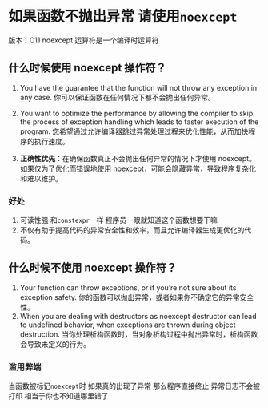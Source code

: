 # 如果函数不抛出异常 请使用`noexcept`

版本：C11
noexcept 运算符是一个编译时运算符

## 什么时候使用 noexcept 操作符？

1. You have the guarantee that the function will not throw any exception in any case. 你可以保证函数在任何情况下都不会抛出任何异常。

2. You want to optimize the performance by allowing the compiler to skip the process of exception handling which leads to faster execution of the program. 您希望通过允许编译器跳过异常处理过程来优化性能，从而加快程序的执行速度。

3. **正确性优先**：在确保函数真正不会抛出任何异常的情况下才使用 noexcept。如果仅为了优化而错误地使用 noexcept，可能会隐藏异常，导致程序复杂化和难以维护。

### 好处

1. 可读性强 和`constexpr`一样 程序员一眼就知道这个函数想要干嘛
2. 不仅有助于提高代码的异常安全性和效率，而且允许编译器生成更优化的代码。

## 什么时候不使用 noexcept 操作符？

1. Your function can throw exceptions, or if you’re not sure about its exception safety. 你的函数可以抛出异常，或者如果你不确定它的异常安全性。
2. When you are dealing with destructors as noexcept destructor can lead to undefined behavior, when exceptions are thrown during object destruction. 当你处理析构函数时，当对象析构过程中抛出异常时，析构函数会导致未定义的行为。

### 滥用弊端

当函数被标记`noexcept`时 如果真的出现了异常 那么程序直接终止 异常日志不会被打印 相当于你也不知道哪里错了
